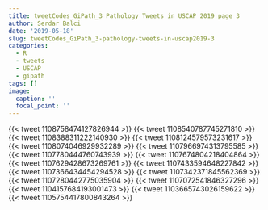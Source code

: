 ```yaml
---
title: tweetCodes_GiPath_3 Pathology Tweets in USCAP 2019 page 3
author: Serdar Balci
date: '2019-05-18'
slug: tweetCodes_GiPath_3-pathology-tweets-in-uscap2019-3
categories:
  - R
  - tweets
  - USCAP
  - gipath
tags: []
image:
  caption: ''
  focal_point: ''
---
```




{{< tweet 1108758474127826944 >}}
{{< tweet 1108540787745271810 >}}
{{< tweet 1108388311222140930 >}}
{{< tweet 1108124579573231617 >}}
{{< tweet 1108074046929932289 >}}
{{< tweet 1107966974313795585 >}}
{{< tweet 1107780444760743939 >}}
{{< tweet 1107674804218404864 >}}
{{< tweet 1107629428673269761 >}}
{{< tweet 1107433594648227842 >}}
{{< tweet 1107366434454294528 >}}
{{< tweet 1107342371845562369 >}}
{{< tweet 1107280442775035904 >}}
{{< tweet 1107072541846327296 >}}
{{< tweet 1104157684193001473 >}}
{{< tweet 1103665743026159622 >}}
{{< tweet 1105754417800843264 >}}

